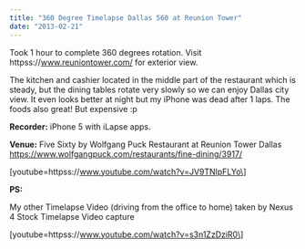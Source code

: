 ```yaml
---
title: "360 Degree Timelapse Dallas 560 at Reunion Tower"
date: "2013-02-21"
---
```


Took 1 hour to complete 360 degrees rotation. Visit httpss://www.reuniontower.com/ for exterior view.

The kitchen and cashier located in the middle part of the restaurant which is steady, but the dining tables rotate very slowly so we can enjoy Dallas city view. It even looks better at night but my iPhone was dead after 1 laps. The foods also great! But expensive :p

**Recorder:** iPhone 5 with iLapse apps.

**Venue:** Five Sixty by Wolfgang Puck Restaurant at Reunion Tower Dallas https://www.wolfgangpuck.com/restaurants/fine-dining/3917/

\[youtube=httpss://www.youtube.com/watch?v=JV9TNlpFLYo\]

**PS:**

My other Timelapse Video (driving from the office to home) taken by Nexus 4 Stock Timelapse Video capture

\[youtube=httpss://www.youtube.com/watch?v=s3n1ZzDziR0\]
